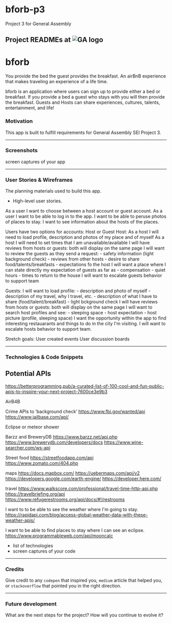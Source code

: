 # bforb-p3
Project 3 for General Assembly

## Project READMEs at ![GA logo](https://ga-dash.s3.amazonaws.com/production/assets/logo-9f88ae6c9c3871690e33280fcf557f33.png)

# bforb
You provide the bed the guest provides the breakfast. An airBnB experience that makes traveling an experience of a life time. 

bforb is an application where users can sign up to provide either a bed or breakfast.  If you provide a bed a guest who stays with you will then provide the breakfast.  Guests and Hosts can share experiences, cultures, talents, entertainment, and life!

### Motivation
This app is built to fulfill requirements for General Assembly SEI Project 3.

---
### Screenshots
screen captures of your app

---
### User Stories & Wireframes
The planning materials used to build this app.
* High-level user stories.

As a user I want to choose between a host account or guest account.
As a user I want to be able to log in to the app.
I want to be able to peruse photos of places to stay.
I want to see information about the hosts of the places.

Users have two options for accounts: Host or Guest
Host: 
    As a host I will need to load profile, description and photos of my place and of myself
    As a host I will need to set times that I am unavailable/available
    I will have reviews from hosts or guests: both will display on the same page
    I will want to review the guests as they send a request:
        - safety information (light background check)
        - reviews from other hosts
        - desire to share food/talents/breakfasts
        - expectations fo the host
    I will want a place where I can state directly my expectation of guests as far as
        - compensation
        - quiet hours
        - times to return to the house
    I will want to escalate guests behavior to support team

Guests: 
    I will want to load profile:
        - description and photo of myself
        - description of my travel, why I travel, etc.
        - description of what I have to share (food/talent/breakfast)
        - light bckground check
    I will have reviews from hosts or guests: both will display on the same page
    I will want to search host profiles and see:
        - sleeping space
        - host expectation
        - host picture (profile, sleeping space)
    I want the opportunity within the app to find interesting restauarants and things to do in the city I'm visiting.
    I will want to escalate hosts behavior to support team.

Stretch goals:
    User created events
    User discussion boards


---
### Technologies & Code Snippets
## Potential APIs
https://betterprogramming.pub/a-curated-list-of-100-cool-and-fun-public-apis-to-inspire-your-next-project-7600ce3e9b3

AirB4B

Crime APIs to ‘background check’
https://www.fbi.gov/wanted/api 
https://www.jailbase.com/api/


Eclipse or meteor shower

Barzz and BreweryDB 
https://www.barzz.net/api.php
https://www.brewerydb.com/developers/docs
https://www.wine-searcher.com/ws-api

Street food 
https://streetfoodapp.com/api
https://www.zomato.com/404.php

maps
https://docs.mapbox.com/
https://uebermaps.com/api/v2
https://developers.google.com/earth-engine/
https://developer.here.com/

travel
https://www.walkscore.com/professional/travel-time-http-api.php
https://travelbriefing.org/api 
https://www.refugerestrooms.org/api/docs/#!/restrooms

I want to to be able to see the weather where I'm going to stay.
https://rapidapi.com/blog/access-global-weather-data-with-these-weather-apis/

I want to be able to find places to stay where I can see an eclipse.
https://www.programmableweb.com/api/mooncalc


* list of technologies
* screen captures of your code

---
### Credits
Give credit to any `codepen` that inspired you, `medium` article that helped you, or `stackoverflow` that pointed you in the right direction.

---

### Future development
What are the next steps for the project? How will you continue to evolve it?

